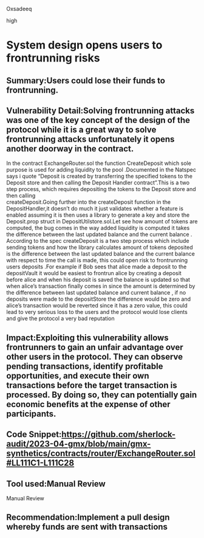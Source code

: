 Oxsadeeq

high

# System design opens users to frontrunning risks

## Summary:Users could lose their funds to frontrunning.

## Vulnerability Detail:Solving frontrunning attacks was one of the key concept of the design  of the protocol while it is a great way to solve frontrunning attacks unfortunately it opens another doorway in the contract.
In the  contract ExchangeRouter.sol the function CreateDeposit which sole  purpose is used for adding liquidity to the pool .Documented in the Natspec says i quote “Deposit is created by transferring the specified tokens to the Deposit store and then calling the Deposit Handler contract”.This is a two step process, which requires depositing the tokens to the Deposit store and then calling  
createDeposit.Going further into the createDeposit function in  the DepositHandler,it doesn’t do much it just validates whether a feature is enabled assuming it is then uses a library to generate a key and store the Deposit.prop struct in DepositUtilstore.sol.Let see how amount of tokens are computed, the bug comes in the way added liquidity is computed it takes the difference between the last updated balance and the current balance . According to the spec createDeposit is a two step process which include sending tokens and how  the library calculates   amount of tokens deposited is the difference between the last updated balance and the current balance with respect to time the call is made, this could open risk to frontrunning users deposits .For example if Bob sees that alice made a deposit to the depositVault it would be easiest to frontrun alice by creating a deposit before alice and when his deposit is saved the balance is updated so that when alice’s transaction finally comes in since the amount is determined by the difference between last updated balance and current balance , if no deposits were made to the depositStore the difference would be zero and alice’s transaction would be reverted since it has a zero value, this could lead to very serious loss to the users and the protocol would lose clients and give the protocol a very bad reputation 

## Impact:Exploiting this vulnerability allows frontrunners to gain an unfair advantage over other users in the protocol. They can observe pending transactions, identify profitable opportunities, and execute their own transactions before the target transaction is processed. By doing so, they can  potentially gain economic benefits at the expense of other participants.


## Code Snippet:https://github.com/sherlock-audit/2023-04-gmx/blob/main/gmx-synthetics/contracts/router/ExchangeRouter.sol#LL111C1-L111C28

## Tool used:Manual Review

Manual Review

## Recommendation:Implement a pull design whereby funds are sent with transactions 
